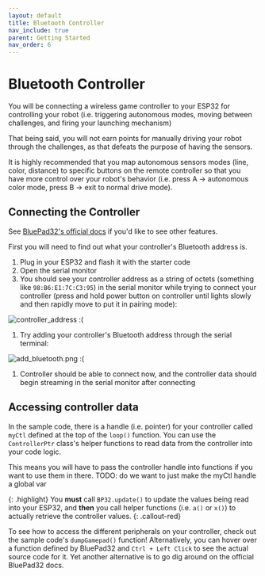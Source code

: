 ```yaml
---
layout: default
title: Bluetooth Controller
nav_include: true
parent: Getting Started
nav_order: 6
---
```


# Bluetooth Controller

You will be connecting a wireless game controller to your ESP32 for controlling your robot (i.e. triggering autonomous modes, moving between challenges, and firing your launching mechanism)

That being said, you will not earn points for manually driving your robot through the challenges, as that defeats the purpose of having the sensors.

It is highly recommended that you map autonomous sensors modes (line, color, distance) to specific buttons on the remote controller so that you have more control over your robot's behavior (i.e. press A -> autonomous color mode, press B -> exit to normal drive mode).

## Connecting the Controller

See [BluePad32's official docs](https://bluepad32.readthedocs.io/en/latest/FAQ/#:~:text=true%3B%0A%7D-,Using%20allowlist%20commands%20from%20the%20USB%20console,%C2%B6,-Note) if you'd like to see other features.


First you will need to find out what your controller's Bluetooth address is.
1. Plug in your ESP32 and flash it with the starter code
1. Open the serial monitor
1. You should see your controller address as a string of octets (something like `98:B6:E1:7C:C3:95`) in the serial monitor while trying to connect your controller (press and hold power button on controller until lights slowly and then rapidly move to put it in pairing mode):
<img src="{{ '/_assets/images/controller_address.png' | prepend: site.baseurl }}" alt="controller_address :(">

1. Try adding your controller's Bluetooth address through the serial terminal:
<img src="{{ '/_assets/images/add_bluetooth.png' | prepend: site.baseurl }}" alt="add_bluetooth.png :(">

1. Controller should be able to connect now, and the controller data should begin streaming in the serial monitor after connecting

## Accessing controller data

In the sample code, there is a handle (i.e. pointer) for your controller called `myCtl` defined at the top of the `loop()` function. You can use the `ControllerPtr` class's helper functions to read data from the controller into your code logic.

This means you will have to pass the controller handle into functions if you want to use them in there. TODO: do we want to just make the myCtl handle a global var

{: .highlight}
You **must** call `BP32.update()` to update the values being read into your ESP32, and **then** you call helper functions (i.e. `a()` or `x()`) to actually retrieve the controller values.
{: .callout-red}

To see how to access the different peripherals on your controller, check out the sample code's `dumpGamepad()` function! Alternatively, you can hover over a function defined by BluePad32 and `Ctrl + Left Click` to see the actual source code for it. Yet another alternative is to go dig around on the official BluePad32 docs.







